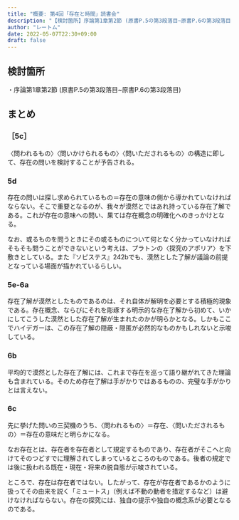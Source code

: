 ```yaml
---
title: "概要: 第4回「存在と時間」読書会"
description: "【検討箇所】序論第1章第2節 (原書P.5の第3段落目~原書P.6の第3段落目)"
author: "レートム"
date: 2022-05-07T22:30+09:00
draft: false
---
```


検討箇所
----
・序論第1章第2節 (原書P.5の第3段落目~原書P.6の第3段落目)

まとめ
----

### ［5c］
〈問われるもの〉〈問いかけられるもの〉〈問いただされるもの〉の構造に即して、存在の問いを検討することが予告される。

### 5d
存在の問いは探し求められているもの＝存在の意味の側から導かれていなければならない。そこで重要となるのが、我々が漠然とではあれ持っている存在了解である。これが存在の意味への問い、果ては存在概念の明確化へのきっかけとなる。

なお、或るものを問うときにその或るものについて何となく分かっていなければそもそも問うことができないという考えは、プラトンの〈探究のアポリア〉を下敷きとしている。また『ソピステス』242bでも、漠然とした了解が議論の前提となっている場面が描かれているらしい。

### 5e-6a
存在了解が漠然としたものであるのは、それ自体が解明を必要とする積極的現象である。存在概念、ならびにそれを彫琢する明示的な存在了解から初めて、いかにしてこうした漠然とした存在了解が生まれたのかが明らかとなる。しかもここでハイデガーは、この存在了解の隠蔽・隠匿が必然的なものかもしれないと示唆している。

### 6b
平均的で漠然とした存在了解には、これまで存在を巡って語り継がれてきた理論も含まれている。そのため存在了解は手がかりではあるものの、完璧な手がかりとは言えない。

### 6c
先に挙げた問いの三契機のうち、〈問われるもの〉＝存在、〈問いただされるもの〉＝存在の意味だと明らかになる。

なお存在とは、存在者を存在者として規定するものであり、存在者がそこへと向けてそのつどすでに理解されてしまっているところのものである。後者の規定では後に扱われる既在・現在・将来の脱自態が示唆されている。

ところで、存在は存在者ではない。したがって、存在が存在者であるかのように扱ってその由来を説く「ミュートス」（例えば不動の動者を措定するなど）は避けなければならない。存在の探究には、独自の提示や独自の概念系が必要となるのである。